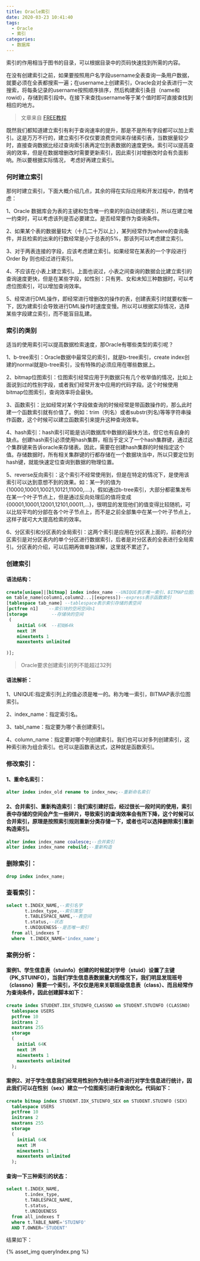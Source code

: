 ```yaml
---
title: Oracle索引
date: 2020-03-23 10:41:40
tags:
  - Oracle
  - 索引
categories:
  - 数据库
---
```


索引的作用相当于图书的目录，可以根据目录中的页码快速找到所需的内容。 

在没有创建索引之前，如果要按照用户名字段username全表查询一条用户数据，就要必须在全表都搜索一遍；在username上创建索引，Oracle会对全表进行一次搜索，将每条记录的username按照顺序排序，然后构建索引条目（name和rowid），存储到索引段中。在接下来查找username等于某个值时即可直接查找到相应的地方。

<!-- more -->

> 文章来自 [FREE教程](https://www.oraclejsq.com/article/010100478.html)

既然我们都知道建立索引有利于查询速率的提升，那是不是所有字段都可以加上索引。这是万万不行的，建立索引不仅仅要浪费空间来存储索引表，当数据量较少时，直接查询数据比经过查询索引表再定位到表数据的速度更快。索引可以提高查询的效率，但是在数据增删改时需要更新索引，因此索引对增删改时会有负面影响。所以要根据实际情况， 考虑好再建立索引。

### 何时建立索引

那何时建立索引，下面大概介绍几点，其余的得在实际应用和开发过程中，酌情考虑：

1、Oracle 数据库会为表的主键和包含唯一约束的列自动创建索引，所以在建立唯一约束时，可以考虑该列是否必要建立。是否经常要作为查询条件。

2、如果某个表的数据量较大（十几二十万以上），某列经常作为where的查询条件，并且检索的出来的行数经常是小于总表的5%，那该列可以考虑建立索引。

3、对于两表连接的字段，应该考虑建立索引。如果经常在某表的一个字段进行Order By 则也经过进行索引。

4、不应该在小表上建立索引。上面也说过，小表之间查询的数据会比建立索引的查询速度更快，但是在某些字段，如性别：只有男、女和未知三种数据时，可以考虑位图索引，可以增加查询效率。

5、经常进行DML操作，即经常进行增删改的操作的表，创建表索引时就要权衡一下，因为建索引会导致进行DML操作时速度变慢。所以可以根据实际情况，选择某些字段建立索引，而不能盲目乱建。

### 索引的类别

适当的使用索引可以提高数据检索速度，那Oracle有哪些类型的索引呢？

1、b-tree索引：Oracle数据中最常见的索引，就是b-tree索引，create index创建的normal就是b-tree索引，没有特殊的必须应用在哪些数据上。

2、bitmap位图索引：位图索引经常应用于列数据只有几个枚举值的情况，比如上面说到过的性别字段，或者我们经常开发中应用的代码字段。这个时候使用bitmap位图索引，查询效率将会最快。

3、函数索引：比如经常对某个字段做查询的时候经常是带函数操作的，那么此时建一个函数索引就有价值了。例如：trim（列名）或者substr(列名)等等字符串操作函数，这个时候可以建立函数索引来提升这种查询效率。

4、hash索引：hash索引可能是访问数据库中数据的最快方法，但它也有自身的缺点。创建hash索引必须使用hash集群，相当于定义了一个hash集群键，通过这个集群键来告诉oracle来存储表。因此，需要在创建hash集群的时候指定这个值。存储数据时，所有相关集群键的行都存储在一个数据块当中，所以只要定位到hash键，就能快速定位查询到数据的物理位置。

5、reverse反向索引：这个索引不经常使用到，但是在特定的情况下，是使用该索引可以达到意想不到的效果。如：某一列的值为{10000,10001,10021,10121,11000,....}，假如通过b-tree索引，大部分都密集发布在某一个叶子节点上，但是通过反向处理后的值将变成{00001,10001,12001,12101,00011,...}，很明显的发现他们的值变得比较随机，可以比较平均的分部在各个叶子节点上，而不是之前全部集中在某一个叶子节点上，这样子就可大大提高检索的效率。

6、分区索引和分区表的全局索引：这两个索引是应用在分区表上面的，前者的分区索引是对分区表内的单个分区进行数据索引，后者是对分区表的全表进行全局索引。分区表的介绍，可以后期再做单独详解，这里就不累述了。

### 创建索引

#### 语法结构：

```sql
create[unique]|[bitmap] index index_name --UNIQUE表示唯一索引、BITMAP位图索引
on table_name(column1,column2...|[express])--express表示函数索引
[tablespace tab_name] --tablespace表示索引存储的表空间
[pctfree n1]    --索引块的空闲空间n1
[storage         --存储块的空间
 (
    initial 64K  --初始64k
    next 1M
    minextents 1
    maxextents unlimited
 
)];
```

> Oracle要求创建索引的列不能超过32列

#### 语法解析：

1、UNIQUE:指定索引列上的值必须是唯一的。称为唯一索引，BITMAP表示位图索引。

2、index_name：指定索引名。

3、tabl_name：指定要为哪个表创建索引。

4、column_name：指定要对哪个列创建索引。我们也可以对多列创建索引，这种索引称为组合索引。也可以是函数表达式，这种就是函数索引。


### 修改索引：

#### 1、重命名索引：
```sql
alter index index_old rename to index_new;--重新命名索引
```

#### 2、合并索引、重新构造索引：我们索引建好后，经过很长一段时间的使用，索引表中存储的空间会产生一些碎片，导致索引的查询效率会有所下降，这个时候可以合并索引，原理是按照索引规则重新分类存储一下，或者也可以选择删除索引重新构造索引。

```sql
alter index index_name coalesce;--合并索引
alter index index_name rebuild;--重新构造
```

### 删除索引：

```sql
drop index index_name;
```

### 查看索引：

```sql
select t.INDEX_NAME,--索引名字
       t.index_type,--索引类型
       t.TABLESPACE_NAME,--表空间
       t.status,--状态
       t.UNIQUENESS--是否唯一索引
  from all_indexes T 
  where  t.INDEX_NAME='index_name';
```

### 案例分析：

#### 案例1、学生信息表（stuinfo）创建的时候就对学号（stuid）设置了主键（PK_STUINFO），当我们学生信息表数据量大的情况下，我们明显发现班号（classno）需要一个索引，不仅仅是用来关联班级信息表（class）、而且经常作为查询条件，因此创建脚本如下：

```sql
create index STUDENT.IDX_STUINFO_CLASSNO on STUDENT.STUINFO (CLASSNO)
  tablespace USERS
  pctfree 10
  initrans 2
  maxtrans 255
  storage
  (
    initial 64K
    next 1M
    minextents 1
    maxextents unlimited
  );
```

#### 案例2、对于学生信息我们经常用性别作为统计条件进行对学生信息进行统计，因此我们可以在性别（sex）建立一个位图索引进行查询优化。代码如下：

```sql
create bitmap index STUDENT.IDX_STUINFO_SEX on STUDENT.STUINFO (SEX)
  tablespace USERS
  pctfree 10
  initrans 2
  maxtrans 255
  storage
  (
    initial 64K
    next 1M
    minextents 1
    maxextents unlimited
  );
```

#### 查询一下三种索引的状态：

```sql
select t.INDEX_NAME,
       t.index_type,
       t.TABLESPACE_NAME,
       t.status,
       t.UNIQUENESS
  from all_indexes T
  where t.TABLE_NAME='STUINFO'
  AND T.OWNER='STUDENT'
```

结果如下：

{% asset_img queryIndex.png %}
